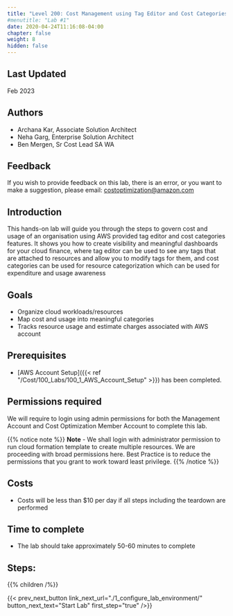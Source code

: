 ```yaml
---
title: "Level 200: Cost Management using Tag Editor and Cost Categories"
#menutitle: "Lab #1"
date: 2020-04-24T11:16:08-04:00
chapter: false
weight: 8
hidden: false
---
```


## Last Updated
Feb 2023


## Authors
- Archana Kar, Associate Solution Architect
- Neha Garg, Enterprise Solution Architect
- Ben Mergen, Sr Cost Lead SA WA

## Feedback
If you wish to provide feedback on this lab, there is an error, or you want to make a suggestion, please email: costoptimization@amazon.com

## Introduction
This hands-on lab will guide you through the steps to govern cost and usage of an organisation using AWS provided tag editor and cost categories features. It shows you how to create visibility and meaningful dashboards for your cloud finance, where tag editor can be used to see any tags that are attached to resources and allow you to modify tags for them, and cost categories can be used for resource categorization which can be used for expenditure and usage awareness

## Goals
- Organize cloud workloads/resources
- Map cost and usage into meaningful categories
- Tracks resource usage and estimate charges associated with AWS account


## Prerequisites
- [AWS Account Setup]({{< ref "/Cost/100_Labs/100_1_AWS_Account_Setup" >}}) has been completed.


## Permissions required
We will require to login using admin permissions for both the Management Account and Cost Optimization Member Account to complete this lab.

{{% notice note %}}
**Note** - We shall login with administrator permission to run cloud formation template to create multiple resources. We are proceeding with broad permissions here. Best Practice is to reduce the permissions that you grant to work toward least privilege.
{{% /notice %}}

## Costs
- Costs will be less than $10 per day if all steps including the teardown are performed


## Time to complete
- The lab should take approximately 50-60 minutes to complete

## Steps:
{{% children  /%}}

{{< prev_next_button link_next_url="./1_configure_lab_environment/" button_next_text="Start Lab" first_step="true" />}}
